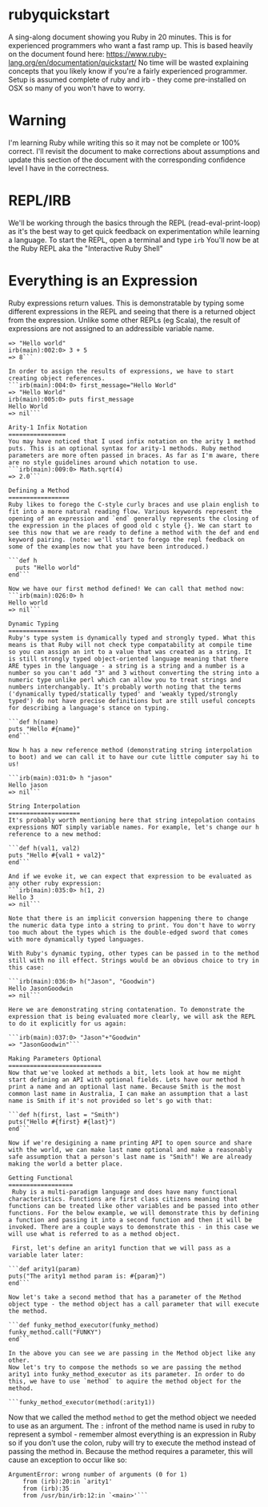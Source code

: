 rubyquickstart
==============

A sing-along document showing you Ruby in 20 minutes. This is for experienced programmers who want a fast ramp up.
This is based heavily on the document found here: https://www.ruby-lang.org/en/documentation/quickstart/
No time will be wasted explaining concepts that you likely know if you're a fairly experienced programmer.
Setup is assumed complete of ruby and irb - they come pre-installed on OSX so many of you won't have to worry.

Warning
=======
I'm learning Ruby while writing this so it may not be complete or 100% correct. I'll revisit the document to make corrections about assumptions and update this section of the document with the corresponding confidence level I have in the correctness.

REPL/IRB
========
We'll be working through the basics through the REPL (read-eval-print-loop) as it's the best way to get quick feedback on experimentation while learning a language.
To start the REPL, open a terminal and type `irb`
You'll now be at the Ruby REPL aka the "Interactive Ruby Shell"

Everything is an Expression
===========================
Ruby expressions return values. This is demonstratable by typing some different expressions in the REPL and seeing that there is a returned object from the expression. Unlike some other REPLs (eg Scala), the result of expressions are not assigned to an addressible variable name.

```irb(main):001:0> "Hello world"
=> "Hello world"
irb(main):002:0> 3 + 5
=> 8```

In order to assign the results of expressions, we have to start creating object references.
```irb(main):004:0> first_message="Hello World"
=> "Hello World"
irb(main):005:0> puts first_message
Hello World
=> nil```

Arity-1 Infix Notation
================
You may have noticed that I used infix notation on the arity 1 method puts. This is an optional syntax for arity-1 methods. Ruby method parameters are more often passed in braces. As far as I'm aware, there are no style guidelines around which notation to use.
```irb(main):009:0> Math.sqrt(4)
=> 2.0```

Defining a Method
=================
Ruby likes to forego the C-style curly braces and use plain english to fit into a more natural reading flow. Various keywords represent the opening of an expression and `end` generally represents the closing of the expression in the places of good old c style {}. We can start to see this now that we are ready to define a method with the def and end keyword pairing. (note: we'll start to forego the repl feedback on some of the examples now that you have been introduced.)

```def h
  puts "Hello world"
end```

Now we have our first method defined! We can call that method now:
```irb(main):026:0> h
Hello world
=> nil```

Dynamic Typing
==============
Ruby's type system is dynamically typed and strongly typed. What this means is that Ruby will not check type compatability at compile time so you can assign an int to a value that was created as a string. It is still strongly typed object-oriented language meaning that there ARE types in the language - a string is a string and a number is a number so you can't add "3" and 3 without converting the string into a numeric type unlike perl which can allow you to treat strings and numbers interchangably. It's probably worth noting that the terms ('dynamically typed/statically typed' and 'weakly typed/strongly typed') do not have precise definitions but are still useful concepts for describing a language's stance on typing.   

```def h(name)
puts "Hello #{name}"
end```

Now h has a new reference method (demonstrating string interpolation to boot) and we can call it to have our cute little computer say hi to us!

```irb(main):031:0> h "jason"
Hello jason
=> nil```

String Interpolation
====================
It's probably worth mentioning here that string intepolation contains expressions NOT simply variable names. For example, let's change our h reference to a new method:

```def h(val1, val2)
puts "Hello #{val1 + val2}"
end```

And if we evoke it, we can expect that expression to be evaluated as any other ruby expression:
```irb(main):035:0> h(1, 2)
Hello 3
=> nil```

Note that there is an implicit conversion happening there to change the numeric data type into a string to print. You don't have to worry too much about the types which is the double-edged sword that comes with more dynamically typed languages. 

With Ruby's dynamic typing, other types can be passed in to the method still with no ill effect. Strings would be an obvious choice to try in this case:

```irb(main):036:0> h("Jason", "Goodwin")
Hello JasonGoodwin
=> nil```

Here we are demonstrating string contatenation. To demonstrate the expression that is being evaluated more clearly, we will ask the REPL to do it explicitly for us again:

```irb(main):037:0> "Jason"+"Goodwin"
=> "JasonGoodwin"```

Making Parameters Optional
==========================
Now that we've looked at methods a bit, lets look at how me might start defining an API with optional fields. Lets have our method h print a name and an optional last name. Because Smith is the most common last name in Australia, I can make an assumption that a last name is Smith if it's not provided so let's go with that:

```def h(first, last = "Smith")
puts("Hello #{first} #{last}")
end```

Now if we're desigining a name printing API to open source and share with the world, we can make last name optional and make a reasonably safe assumption that a person's last name is "Smith"! We are already making the world a better place.

Getting Functional
==================
 Ruby is a multi-paradigm language and does have many functional characteristics. Functions are first class citizens meaning that functions can be treated like other variables and be passed into other functions. For the below example, we will demonstrate this by defining a function and passing it into a second function and then it will be invoked. There are a couple ways to demonstrate this - in this case we will use what is referred to as a method object. 
 
 First, let's define an arity1 function that we will pass as a variable later later:

```def arity1(param)
puts("The arity1 method param is: #{param}")
end```

Now let's take a second method that has a parameter of the Method object type - the method object has a call parameter that will execute the method.

```def funky_method_executor(funky_method)
funky_method.call("FUNKY") 
end```

In the above you can see we are passing in the Method object like any other. 
Now let's try to compose the methods so we are passing the method arity1 into funky_method_executor as its parameter. In order to do this, we have to use `method` to aquire the method object for the method. 

```funky_method_executor(method(:arity1))
```
Now that we called the method `method` to get the method object we needed to use as an argument. The `:` infront of the method name is used in ruby to represent a symbol - remember almost everything is an expression in Ruby so if you don't use the colon, ruby will try to execute the method instead of passing the method in. Because the method requires a parameter, this will cause an exception to occur like so:

```irb(main):035:0> funky_method_executor(method(arity1))
ArgumentError: wrong number of arguments (0 for 1)
	from (irb):20:in `arity1'
	from (irb):35
	from /usr/bin/irb:12:in `<main>'```
	
